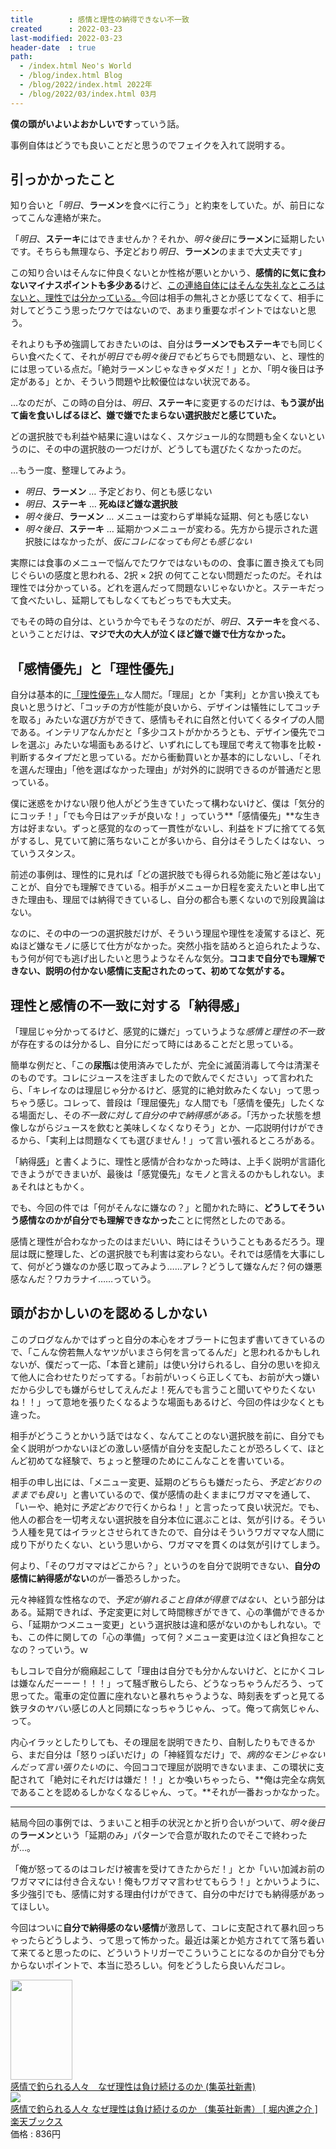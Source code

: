 ```yaml
---
title        : 感情と理性の納得できない不一致
created      : 2022-03-23
last-modified: 2022-03-23
header-date  : true
path:
  - /index.html Neo's World
  - /blog/index.html Blog
  - /blog/2022/index.html 2022年
  - /blog/2022/03/index.html 03月
---
```


**僕の頭がいよいよおかしいです**っていう話。

事例自体はどうでも良いことだと思うのでフェイクを入れて説明する。

## 引っかかったこと

知り合いと「*明日*、<b>ラーメン</b>を食べに行こう」と約束をしていた。が、前日になってこんな連絡が来た。

「*明日*、<b>ステーキ</b>にはできませんか？それか、*明々後日*に<b>ラーメン</b>に延期したいです。そちらも無理なら、予定どおり*明日*、<b>ラーメン</b>のままで大丈夫です」

この知り合いはそんなに仲良くないとか性格が悪いとかいう、**感情的に気に食わないマイナスポイントも多少ある**けど、<u>この連絡自体にはそんな失礼なところはないと、理性では分かっている。</u>今回は相手の無礼さとか感じてなくて、相手に対してどうこう思ったワケではないので、あまり重要なポイントではないと思う。

それよりも予め強調しておきたいのは、自分は<b>ラーメンでもステーキ</b>でも同じくらい食べたくて、それが*明日でも明々後日でも*どちらでも問題ない、と、理性的には思っている点だ。「絶対ラーメンじゃなきゃダメだ！」とか、「明々後日は予定がある」とか、そういう問題や比較優位はない状況である。

…なのだが、この時の自分は、*明日*、<b>ステーキ</b>に変更するのだけは、**もう涙が出て歯を食いしばるほど、嫌で嫌でたまらない選択肢だと感じていた。**

どの選択肢でも利益や結果に違いはなく、スケジュール的な問題も全くないというのに、その中の選択肢の一つだけが、どうしても選びたくなかったのだ。

…もう一度、整理してみよう。

- *明日*、<b>ラーメン</b> … 予定どおり、何とも感じない
- *明日*、<b>ステーキ</b> … **死ぬほど嫌な選択肢**
- *明々後日*、<b>ラーメン</b> … メニューは変わらず単純な延期、何とも感じない
- *明々後日*、<b>ステーキ</b> … 延期かつメニューが変わる。先方から提示された選択肢にはなかったが、<i>仮にコレになっても何とも感じない</i>

実際には食事のメニューで悩んでたワケではないものの、食事に置き換えても同じぐらいの感度と思われる、2択 × 2択 の何てことない問題だったのだ。それは理性では分かっている。どれを選んだって問題ないじゃないかと。ステーキだって食べたいし、延期してもしなくてもどっちでも大丈夫。

でもその時の自分は、というか今でもそうなのだが、*明日*、<b>ステーキ</b>を食べる、ということだけは、**マジで大の大人が泣くほど嫌で嫌で仕方なかった。**

## 「感情優先」と「理性優先」

自分は基本的に<u>「理性優先」</u>な人間だ。「理屈」とか「実利」とか言い換えても良いと思うけど、「コッチの方が性能が良いから、デザインは犠牲にしてコッチを取る」みたいな選び方ができて、感情もそれに自然と付いてくるタイプの人間である。インテリアなんかだと「多少コストがかかろうとも、デザイン優先でコレを選ぶ」みたいな場面もあるけど、いずれにしても理屈で考えて物事を比較・判断するタイプだと思っている。だから衝動買いとか基本的にしないし、「それを選んだ理由」「他を選ばなかった理由」が対外的に説明できるのが普通だと思っている。

僕に迷惑をかけない限り他人がどう生きていたって構わないけど、僕は「気分的にコッチ！」「でも今日はアッチが良いな！」っていう**「感情優先」**な生き方は好まない。ずっと感覚的なのって一貫性がないし、利益をドブに捨ててる気がするし、見ていて腑に落ちないことが多いから、自分はそうしたくはない、っていうスタンス。

前述の事例は、理性的に見れば「どの選択肢でも得られる効能に殆ど差はない」ことが、自分でも理解できている。相手がメニューか日程を変えたいと申し出てきた理由も、理屈では納得できているし、自分の都合も悪くないので別段異論はない。

なのに、その中の一つの選択肢だけが、そういう理屈や理性を凌駕するほど、死ぬほど嫌なモノに感じて仕方がなかった。突然小指を詰めろと迫られたような、もう何が何でも逃げ出したいと思うようなそんな気分。**ココまで自分でも理解できない、説明の付かない感情に支配されたのって、初めてな気がする。**

## 理性と感情の不一致に対する「納得感」

「理屈じゃ分かってるけど、感覚的に嫌だ」っていうような*感情と理性の不一致*が存在するのは分かるし、自分にだって時にはあることだと思っている。

簡単な例だと、「この<b>尿瓶</b>は使用済みでしたが、完全に滅菌消毒して今は清潔そのものです。コレにジュースを注ぎましたので飲んでください」って言われたら、「キレイなのは理屈じゃ分かるけど、感覚的に絶対飲みたくない」って思っちゃう感じ。コレって、普段は「理屈優先」な人間でも「感情を優先」したくなる場面だし、その*不一致に対して自分の中で納得感がある。*「汚かった状態を想像しながらジュースを飲むと美味しくなくなりそう」とか、一応説明付けができるから、「実利上は問題なくても選びません！」って言い張れるところがある。

「納得<u>感</u>」と書くように、理性と感情が合わなかった時は、上手く説明が言語化できようができまいが、最後は「感覚優先」なモノと言えるのかもしれない。まぁそれはともかく。

でも、今回の件では「何がそんなに嫌なの？」と聞かれた時に、**どうしてそういう感情なのかが自分でも理解できなかった**ことに愕然としたのである。

感情と理性が合わなかったのはまだいい、時にはそういうこともあるだろう。理屈は既に整理した、どの選択肢でも利害は変わらない。それでは感情を大事にして、何がどう嫌なのか感じ取ってみよう……アレ？どうして嫌なんだ？何の嫌悪感なんだ？ワカラナイ……っていう。

## 頭がおかしいのを認めるしかない

このブログなんかではずっと自分の本心をオブラートに包まず書いてきているので、「こんな傍若無人なヤツがいまさら何を言ってるんだ」と思われるかもしれないが、僕だって一応、「本音と建前」は使い分けられるし、自分の思いを抑えて他人に合わせたりだってする。「お前がいっくら正しくても、お前が大っ嫌いだから少しでも嫌がらせしてえんだよ！死んでも言うこと聞いてやりたくないね！！」って意地を張りたくなるような場面もあるけど、今回の件は少なくとも違った。

相手がどうこうとかいう話ではなく、なんてことのない選択肢を前に、自分でも全く説明がつかないほどの激しい感情が自分を支配したことが恐ろしくて、ほとんど初めてな経験で、ちょっと整理のためにこんなことを書いている。

相手の申し出には、「メニュー変更、延期のどちらも嫌だったら、*予定どおりのままでも良い*」と書いているので、僕が感情の赴くままにワガママを通して、「いーや、絶対に*予定どおり*で行くからね！」と言ったって良い状況だ。でも、他人の都合を一切考えない選択肢を自分本位に選ぶことは、気が引ける。そういう人種を見てはイラッとさせられてきたので、自分はそういうワガママな人間に成り下がりたくない、という思いから、ワガママを貫くのは気が引けてしまう。

何より、「そのワガママはどこから？」というのを自分で説明できない、**自分の感情に納得感がない**のが一番恐ろしかった。

元々神経質な性格なので、*予定が崩れること自体が得意ではない*、という部分はある。延期できれば、予定変更に対して時間稼ぎができて、心の準備ができるから、「延期かつメニュー変更」という選択肢は違和感がないのかもしれない。でも、この件に関しての「心の準備」って何？メニュー変更は泣くほど負担なことなの？っていう。ｗ

もしコレで自分が癇癪起こして「理由は自分でも分かんないけど、とにかくコレは嫌なんだーーー！！！」って騒ぎ散らしたら、どうなっちゃうんだろう、って思ってた。電車の定位置に座れないと暴れちゃうような、時刻表をずっと見てる鉄ヲタのヤバい感じの人と同類になっちゃうじゃん、って。俺って病気じゃん、って。

内心イラッとしたりしても、その理屈を説明できたり、自制したりもできるから、まだ自分は「怒りっぽいだけ」の「神経質なだけ」で、*病的なモンじゃないんだって言い張りたい*のに、今回ココで理屈が説明できないまま、この環状に支配されて「絶対にそれだけは嫌だ！！」とか喚いちゃったら、**俺は完全な病気であることを認めるしかなくなるじゃん、って。**それが一番おっかなかった。

---

結局今回の事例では、うまいこと相手の状況とかと折り合いがついて、*明々後日*の<b>ラーメン</b>という「延期のみ」パターンで合意が取れたのでそこで終わったが…。

「俺が怒ってるのはコレだけ被害を受けてきたからだ！」とか「いい加減お前のワガママには付き合えない！俺もワガママ言わせてもらう！」とかいうように、多少強引でも、感情に対する理由付けができて、自分の中だけでも納得感があってほしい。

今回はついに**自分で納得感のない感情**が激昂して、コレに支配されて暴れ回っちゃったらどうしよう、って思って怖かった。最近は薬とか処方されてて落ち着いて来てると思ったのに、どういうトリガーでこういうことになるのか自分でも分からないポイントで、本当に恐ろしい。何をどうしたら良いんだコレ。

<div class="ad-amazon">
  <div class="ad-amazon-image">
    <a href="https://www.amazon.co.jp/dp/B01LEZHM3W?tag=neos21-22&amp;linkCode=osi&amp;th=1&amp;psc=1">
      <img src="https://m.media-amazon.com/images/I/51voWq8JhHL._SL160_.jpg" width="99" height="160">
    </a>
  </div>
  <div class="ad-amazon-info">
    <div class="ad-amazon-title">
      <a href="https://www.amazon.co.jp/dp/B01LEZHM3W?tag=neos21-22&amp;linkCode=osi&amp;th=1&amp;psc=1">感情で釣られる人々　なぜ理性は負け続けるのか (集英社新書)</a>
    </div>
  </div>
</div>

<div class="ad-rakuten">
  <div class="ad-rakuten-image">
    <a href="https://hb.afl.rakuten.co.jp/hgc/g00q0722.waxyc9ff.g00q0722.waxyd017/?pc=https%3A%2F%2Fitem.rakuten.co.jp%2Fbook%2F14287543%2F&amp;m=http%3A%2F%2Fm.rakuten.co.jp%2Fbook%2Fi%2F18064873%2F">
      <img src="https://thumbnail.image.rakuten.co.jp/@0_mall/book/cabinet/8412/9784087208412.jpg?_ex=128x128">
    </a>
  </div>
  <div class="ad-rakuten-info">
    <div class="ad-rakuten-title">
      <a href="https://hb.afl.rakuten.co.jp/hgc/g00q0722.waxyc9ff.g00q0722.waxyd017/?pc=https%3A%2F%2Fitem.rakuten.co.jp%2Fbook%2F14287543%2F&amp;m=http%3A%2F%2Fm.rakuten.co.jp%2Fbook%2Fi%2F18064873%2F">感情で釣られる人々 なぜ理性は負け続けるのか （集英社新書） [ 堀内進之介 ]</a>
    </div>
    <div class="ad-rakuten-shop">
      <a href="https://hb.afl.rakuten.co.jp/hgc/g00q0722.waxyc9ff.g00q0722.waxyd017/?pc=https%3A%2F%2Fwww.rakuten.co.jp%2Fbook%2F&amp;m=http%3A%2F%2Fm.rakuten.co.jp%2Fbook%2F">楽天ブックス</a>
    </div>
    <div class="ad-rakuten-price">価格 : 836円</div>
  </div>
</div>

